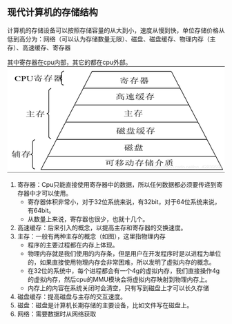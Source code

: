 ## 现代计算机的存储结构
计算机的存储设备可以按照存储容量的从大到小，速度从慢到快，单位存储价格从低到高分为：网络（可以认为存储数量无限）、磁盘、磁盘缓存、物理内存（主存）、高速缓存、寄存器

其中寄存器在cpu内部，其它的都在cpu外部。![Alt text](image.png)

1. 寄存器：Cpu只能直接使用寄存器中的数据，所以任何数据都必须要传递到寄存器中才可以使用。
   - 寄存器体积非常小，对于32位系统来说，有32bit，对于64位系统来说，有64bit。
   - 从数量上来说，寄存器也很少，也就十几个。
2. 高速缓存：后来引入的概念，以提高主存和寄存器的交换速度。
3. 主存：一般有两种主存的概念（如图），这里指物理内存
   - 程序的主要过程都在内存上体现。
   - 物理内存就是我们使用的内存条，但是用户在开发程序时是以进程为单位的，如果直接使用物理内存会非常困难，所以发明了虚拟内存的概念。
   - 在32位的系统中，每个进程都会有一个4g的虚拟内存，我们直接操作4g的虚拟内存，然后cpu的MMU模块会将虚拟内存映射到物理内存上。
   - 内存上的内容在系统关闭时会清空，只有写到磁盘上才可以长久存储
4. 磁盘缓存：提高磁盘与主存的交互速度。
5. 磁盘：磁盘是计算机长期存储的主要设备，比如文件写在磁盘上。
6. 网络：需要数据时从网络获取
